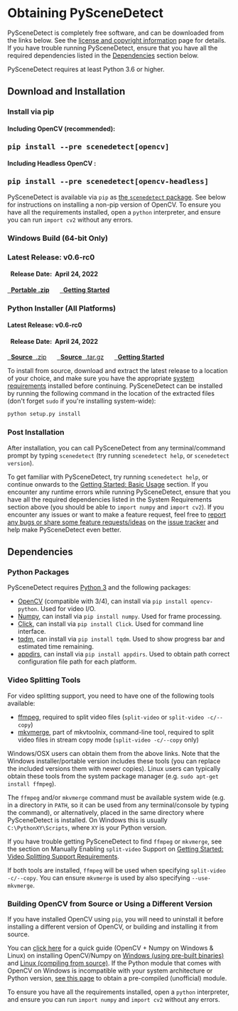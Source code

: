
# Obtaining PySceneDetect

PySceneDetect is completely free software, and can be downloaded from the links below.  See the [license and copyright information](copyright.md) page for details.  If you have trouble running PySceneDetect, ensure that you have all the required dependencies listed in the [Dependencies](#dependencies) section below.

PySceneDetect requires at least Python 3.6 or higher.

## Download and Installation

### Install via pip &nbsp; <span class="wy-text-neutral"><span class="fa fa-windows"></span> &nbsp; <span class="fa fa-linux"></span> &nbsp; <span class="fa fa-apple"></span></span></h3>

<div class="important">
<h4 class="wy-text-neutral"><span class="fa fa-angle-double-down wy-text-info"></span> Including OpenCV (recommended):</h4>
<h3 class="wy-text-neutral"><tt>pip install --pre scenedetect[opencv]</tt></h3>
<h4 class="wy-text-neutral"><span class="fa fa-angle-down wy-text-info"></span> Including Headless OpenCV :</h4>
<h3 class="wy-text-neutral"><tt>pip install --pre scenedetect[opencv-headless]</tt></h3>
</div>

PySceneDetect is available via `pip` as [the `scenedetect` package](https://pypi.org/project/scenedetect/).  See below for instructions on installing a non-pip version of OpenCV.  To ensure you have all the requirements installed, open a `python` interpreter, and ensure you can run `import cv2` without any errors.

### Windows Build (64-bit Only) &nbsp; <span class="wy-text-neutral"><span class="fa fa-windows"></span></span>

<div class="important">
<h3 class="wy-text-neutral"><span class="fa fa-forward wy-text-info"></span> Latest Release: <b class="wy-text-neutral">v0.6-rc0</b></h3>
<h4 class="wy-text-neutral"><span class="fa fa-calendar wy-text-info"></span>&nbsp; Release Date:&nbsp; <b>April 24, 2022</b></h4>
<a href="https://github.com/Breakthrough/PySceneDetect/releases/download/v0.6-dev2/PySceneDetect-0.6-dev2-win64-portable.zip" class="btn btn-info" style="margin-bottom:8px;" role="button"><span class="fa fa-download"></span>&nbsp; <b>Portable .zip</b></a> &nbsp;&nbsp;&nbsp;&nbsp; <a href="../examples/usage/" class="btn btn-success" style="margin-bottom:8px;" role="button"><span class="fa fa-book"></span>&nbsp; <b>Getting Started</b></a>
</div>

### Python Installer (All Platforms) &nbsp; <span class="wy-text-neutral"><span class="fa fa-windows"></span> &nbsp; <span class="fa fa-linux"></span> &nbsp; <span class="fa fa-apple"></span></span></h3>

<div class="important">
<h4 class="wy-text-neutral"><span class="fa fa-forward wy-text-info"></span> Latest Release: <b class="wy-text-neutral">v0.6-rc0</b></h4>
<h4 class="wy-text-neutral"><span class="fa fa-calendar wy-text-info"></span>&nbsp; Release Date:&nbsp; <b>April 24, 2022</b></h4>
<a href="https://github.com/Breakthrough/PySceneDetect/archive/v0.6-rc0.zip" class="btn btn-info" style="margin-bottom:8px;" role="button"><span class="fa fa-download"></span>&nbsp; <b>Source</b>&nbsp;&nbsp;.zip</a> &nbsp;&nbsp;&nbsp;&nbsp; <a href="https://github.com/Breakthrough/PySceneDetect/archive/v0.6-rc0.tar.gz" class="btn btn-info" style="margin-bottom:8px;" role="button"><span class="fa fa-download"></span>&nbsp; <b>Source</b>&nbsp;&nbsp;.tar.gz</a> &nbsp;&nbsp;&nbsp;&nbsp; <a href="../examples/usage/" class="btn btn-success" style="margin-bottom:8px;" role="button"><span class="fa fa-book"></span>&nbsp; <b>Getting Started</b></a>
</div>

To install from source, download and extract the latest release to a location of your choice, and make sure you have the appropriate [system requirements](#dependencies) installed before continuing.  PySceneDetect can be installed by running the following command in the location of the extracted files (don't forget `sudo` if you're installing system-wide):

```md
python setup.py install
```

### Post Installation

After installation, you can call PySceneDetect from any terminal/command prompt by typing `scenedetect` (try running `scenedetect help`, or `scenedetect version`).

To get familiar with PySceneDetect, try running `scenedetect help`, or continue onwards to the [Getting Started: Basic Usage](examples/usage.md) section.  If you encounter any runtime errors while running PySceneDetect, ensure that you have all the required dependencies listed in the System Requirements section above (you should be able to `import numpy` and `import cv2`).  If you encounter any issues or want to make a feature request, feel free to [report any bugs or share some feature requests/ideas](contributing.md) on the [issue tracker](https://github.com/Breakthrough/PySceneDetect/issues) and help make PySceneDetect even better.


## Dependencies

### Python Packages

PySceneDetect requires [Python 3](https://www.python.org/) and the following packages:

 - [OpenCV](http://opencv.org/) (compatible with 3/4), can install via `pip install opencv-python`. Used for video I/O.
 - [Numpy](https://numpy.org/), can install via `pip install numpy`. Used for frame processing.
 - [Click](https://click.palletsprojects.com), can install via `pip install Click`. Used for command line interface.
 - [tqdm](https://github.com/tqdm/tqdm), can install via `pip install tqdm`. Used to show progress bar and estimated time remaining.
 - [appdirs](https://github.com/ActiveState/appdirs), can install via `pip install appdirs`. Used to obtain path correct configuration file path for each platform.

### Video Splitting Tools

For video splitting support, you need to have one of the following tools available:

 - [ffmpeg](https://ffmpeg.org/download.html), required to split video files (`split-video` or `split-video -c/--copy`)
 - [mkvmerge](https://mkvtoolnix.download/), part of mkvtoolnix, command-line tool, required to split video files in stream copy mode (`split-video -c/--copy` only)

Windows/OSX users can obtain them from the above links.  Note that the Windows installer/portable version includes these tools (you can replace the included versions them with newer copies).  Linux users can typically obtain these tools from the system package manager (e.g. `sudo apt-get install ffmpeg`).

The `ffmpeg` and/or `mkvmerge` command must be available system wide (e.g. in a directory in `PATH`, so it can be used from any terminal/console by typing the command), or alternatively, placed in the same directory where PySceneDetect is installed.  On Windows this is usually `C:\PythonXY\Scripts`, where `XY` is your Python version.

If you have trouble getting PySceneDetect to find `ffmpeg` or `mkvmerge`, see the section on Manually Enabling `split-video` Support on [Getting Started: Video Splitting Support Requirements](examples/video-splitting).

If both tools are installed, `ffmpeg` will be used when specifying `split-video -c/--copy`.  You can ensure `mkvmerge` is used by also specifying `--use-mkvmerge`.

### Building OpenCV from Source or Using a Different Version

If you have installed OpenCV using `pip`, you will need to uninstall it before installing a different version of OpenCV, or building and installing it from source.

You can [click here](http://breakthrough.github.io/Installing-OpenCV/) for a quick guide (OpenCV + Numpy on Windows & Linux) on installing OpenCV/Numpy on [Windows (using pre-built binaries)](http://breakthrough.github.io/Installing-OpenCV/#installing-on-windows-pre-built-binaries) and [Linux (compiling from source)](http://breakthrough.github.io/Installing-OpenCV/#installing-on-linux-compiling-from-source).  If the Python module that comes with OpenCV on Windows is incompatible with your system architecture or Python version, [see this page](http://www.lfd.uci.edu/~gohlke/pythonlibs/#opencv) to obtain a pre-compiled (unofficial) module.

To ensure you have all the requirements installed, open a `python` interpreter, and ensure you can run `import numpy` and `import cv2` without any errors.


